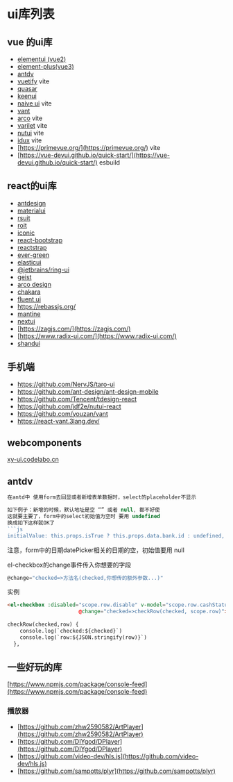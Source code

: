 # ui库列表

## vue 的ui库

- [elementui (vue2)](http://element-cn.eleme.io/#/zh-CN)
- [element-plus(vue3)](https://element-plus.org/)
- [antdv](https://antdv.com/)
- [vuetify](https://vuetifyjs.com/) vite
- [quasar](https://quasar.dev/)
- [keenui](https://josephuspaye.github.io/Keen-UI/#/ui-alert)
- [naive ui](https://www.naiveui.com/) vite
- [vant](https://vant-ui.github.io/vant/)
- [arco](https://arco.design/)  vite
- [varilet]( https://github.com/varletjs/varlet) vite
- [nutui](https://nutui.jd.com/#/)  vite
- [idux](https://github.com/IDuxFE/idux) vite
- [https://primevue.org/](https://primevue.org/)   vite
- [https://vue-devui.github.io/quick-start/](https://vue-devui.github.io/quick-start/) esbuild

## react的ui库

- [antdesign](https://ant.design/)
- [materialui](https://mui.com/material-ui/)
- [rsuit](https://rsuitejs.com/)
- [roit](https://riot.js.org/)
- [iconic](https://github.com/ionic-team/ionic-framework)
- [react-bootstrap](https://react-bootstrap.github.io)
- [reactstrap](http://reactstrap.github.io)
- [ever-green](https://evergreen.segment.com/)
- [elasticui](https://elastic.github.io/eui/)
- [@jetbrains/ring-ui](https://github.com/JetBrains/ring-ui)
- [geist](https://geist-ui.dev/zh-cn)
- [arco design](https://arco.design/)
- [chakara](https://github.com/chakra-ui/chakra-ui)
- [fluent ui](https://github.com/microsoft/fluentui)
- <https://rebassjs.org/>
- [mantine](https://mantine.dev/pages/getting-started/)
- [nextui](https://nextui.org/)
- [https://zagjs.com/](https://zagjs.com/)
- [https://www.radix-ui.com/](https://www.radix-ui.com/)
- [shandui](https://ui.shadcn.com/)

## 手机端

- <https://github.com/NervJS/taro-ui>
- <https://github.com/ant-design/ant-design-mobile>
- <https://github.com/Tencent/tdesign-react>
- <https://github.com/jdf2e/nutui-react>
- <https://github.com/youzan/vant>
- <https://react-vant.3lang.dev/>

## webcomponents

[xy-ui.codelabo.cn](https://xy-ui.codelabo.cn/docs/#/)

## antdv

```javascript
在antd中 使用form去回显或者新增表单数据时，select的placeholder不显示

如下例子：新增的时候，默认地址是空 “” 或者 null, 都不好使
这就要主要了，form中的select初始值为空时 要用 undefined
换成如下这样就OK了
```js
initialValue: this.props.isTrue ? this.props.data.bank.id : undefined,
```

注意，form中的日期datePicker相关的日期的空，初始值要用 null

el-checkbox的change事件传入你想要的字段

```js
@change="checked=>方法名(checked,你想传的额外参数...)"
```

实例

```html
<el-checkbox :disabled="scope.row.disable" v-model="scope.row.cashStatus"
                       @change="checked=>checkRow(checked, scope.row)"></el-checkbox>
                       
checkRow(checked,row) {
    console.log(`checked:${checked}`)
    console.log(`row:${JSON.stringify(row)}`)
  },
```

## 一些好玩的库

[https://www.npmjs.com/package/console-feed](https://www.npmjs.com/package/console-feed)

### 播放器

- [https://github.com/zhw2590582/ArtPlayer](https://github.com/zhw2590582/ArtPlayer)
- [https://github.com/DIYgod/DPlayer](https://github.com/DIYgod/DPlayer)
- [https://github.com/video-dev/hls.js](https://github.com/video-dev/hls.js)
- [https://github.com/sampotts/plyr](https://github.com/sampotts/plyr)
